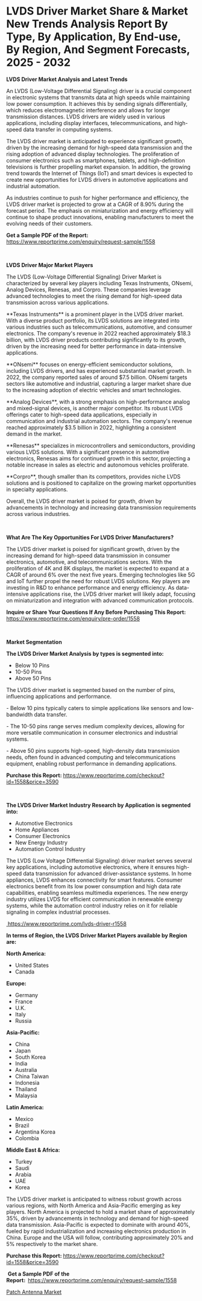 <p><h1>LVDS Driver Market Share & Market New Trends Analysis Report By Type, By Application, By End-use, By Region, And Segment Forecasts, 2025 - 2032</h1></p><p><strong>LVDS Driver Market Analysis and Latest Trends</strong></p>
<p><p>An LVDS (Low-Voltage Differential Signaling) driver is a crucial component in electronic systems that transmits data at high speeds while maintaining low power consumption. It achieves this by sending signals differentially, which reduces electromagnetic interference and allows for longer transmission distances. LVDS drivers are widely used in various applications, including display interfaces, telecommunications, and high-speed data transfer in computing systems.</p><p>The LVDS driver market is anticipated to experience significant growth, driven by the increasing demand for high-speed data transmission and the rising adoption of advanced display technologies. The proliferation of consumer electronics such as smartphones, tablets, and high-definition televisions is further propelling market expansion. In addition, the growing trend towards the Internet of Things (IoT) and smart devices is expected to create new opportunities for LVDS drivers in automotive applications and industrial automation.</p><p>As industries continue to push for higher performance and efficiency, the LVDS driver market is projected to grow at a CAGR of 8.90% during the forecast period. The emphasis on miniaturization and energy efficiency will continue to shape product innovations, enabling manufacturers to meet the evolving needs of their customers.</p></p>
<p><strong>Get a Sample PDF of the Report:&nbsp;</strong> <a href="https://www.reportprime.com/enquiry/request-sample/1558?utm_campaign=2820&utm_medium=2&utm_source=Github&utm_content=ia&utm_term=18032025&utm_id=lvds-driver">https://www.reportprime.com/enquiry/request-sample/1558</a></p>
<p>&nbsp;</p>
<p><strong>LVDS Driver Major Market Players</strong></p>
<p><p>The LVDS (Low-Voltage Differential Signaling) Driver Market is characterized by several key players including Texas Instruments, ONsemi, Analog Devices, Renesas, and Corpro. These companies leverage advanced technologies to meet the rising demand for high-speed data transmission across various applications.</p><p>**Texas Instruments** is a prominent player in the LVDS driver market. With a diverse product portfolio, its LVDS solutions are integrated into various industries such as telecommunications, automotive, and consumer electronics. The company's revenue in 2022 reached approximately $18.3 billion, with LVDS driver products contributing significantly to its growth, driven by the increasing need for better performance in data-intensive applications.</p><p>**ONsemi** focuses on energy-efficient semiconductor solutions, including LVDS drivers, and has experienced substantial market growth. In 2022, the company reported sales of around $7.5 billion. ONsemi targets sectors like automotive and industrial, capturing a larger market share due to the increasing adoption of electric vehicles and smart technologies.</p><p>**Analog Devices**, with a strong emphasis on high-performance analog and mixed-signal devices, is another major competitor. Its robust LVDS offerings cater to high-speed data applications, especially in communication and industrial automation sectors. The company's revenue reached approximately $3.5 billion in 2022, highlighting a consistent demand in the market.</p><p>**Renesas** specializes in microcontrollers and semiconductors, providing various LVDS solutions. With a significant presence in automotive electronics, Renesas aims for continued growth in this sector, projecting a notable increase in sales as electric and autonomous vehicles proliferate.</p><p>**Corpro**, though smaller than its competitors, provides niche LVDS solutions and is positioned to capitalize on the growing market opportunities in specialty applications. </p><p>Overall, the LVDS driver market is poised for growth, driven by advancements in technology and increasing data transmission requirements across various industries.</p></p>
<p>&nbsp;</p>
<p><strong>What Are The Key Opportunities For LVDS Driver Manufacturers?</strong></p>
<p><p>The LVDS driver market is poised for significant growth, driven by the increasing demand for high-speed data transmission in consumer electronics, automotive, and telecommunications sectors. With the proliferation of 4K and 8K displays, the market is expected to expand at a CAGR of around 6% over the next five years. Emerging technologies like 5G and IoT further propel the need for robust LVDS solutions. Key players are investing in R&D to enhance performance and energy efficiency. As data-intensive applications rise, the LVDS driver market will likely adapt, focusing on miniaturization and integration with advanced communication protocols.</p></p>
<p><strong>Inquire or Share Your Questions If Any Before Purchasing This Report:</strong> <a href="https://www.reportprime.com/enquiry/pre-order/1558?utm_campaign=2820&utm_medium=2&utm_source=Github&utm_content=ia&utm_term=18032025&utm_id=lvds-driver">https://www.reportprime.com/enquiry/pre-order/1558</a></p>
<p>&nbsp;</p>
<p><strong>Market Segmentation</strong></p>
<p><strong>The LVDS Driver Market Analysis by types is segmented into:</strong></p>
<p><ul><li>Below 10 Pins</li><li>10-50 Pins</li><li>Above 50 Pins</li></ul></p>
<p><p>The LVDS driver market is segmented based on the number of pins, influencing applications and performance. </p><p>- Below 10 pins typically caters to simple applications like sensors and low-bandwidth data transfer. </p><p>- The 10-50 pins range serves medium complexity devices, allowing for more versatile communication in consumer electronics and industrial systems. </p><p>- Above 50 pins supports high-speed, high-density data transmission needs, often found in advanced computing and telecommunications equipment, enabling robust performance in demanding applications.</p></p>
<p><strong>Purchase this Report:&nbsp;</strong><a href="https://www.reportprime.com/checkout?id=1558&price=3590&utm_campaign=2820&utm_medium=2&utm_source=Github&utm_content=ia&utm_term=18032025&utm_id=lvds-driver">https://www.reportprime.com/checkout?id=1558&price=3590</a></p>
<p>&nbsp;</p>
<p><strong>The LVDS Driver Market Industry Research by Application is segmented into:</strong></p>
<p><ul><li>Automotive Electronics</li><li>Home Appliances</li><li>Consumer Electronics</li><li>New Energy Industry</li><li>Automation Control Industry</li></ul></p>
<p><p>The LVDS (Low Voltage Differential Signaling) driver market serves several key applications, including automotive electronics, where it ensures high-speed data transmission for advanced driver-assistance systems. In home appliances, LVDS enhances connectivity for smart features. Consumer electronics benefit from its low power consumption and high data rate capabilities, enabling seamless multimedia experiences. The new energy industry utilizes LVDS for efficient communication in renewable energy systems, while the automation control industry relies on it for reliable signaling in complex industrial processes.</p></p>
<p><a href="https://www.reportprime.com/lvds-driver-r1558?utm_campaign=2820&utm_medium=2&utm_source=Github&utm_content=ia&utm_term=18032025&utm_id=lvds-driver">&nbsp;https://www.reportprime.com/lvds-driver-r1558</a></p>
<p><strong>In terms of Region, the LVDS Driver Market Players available by Region are:</strong></p>
<p>
    <p> <strong> North America: </strong>
        <ul>
            <li>United States</li>
            <li>Canada</li>
        </ul>
        </p> 
    <p> <strong> Europe: </strong>
        <ul>
            <li>Germany</li>
            <li>France</li>
            <li>U.K.</li>
            <li>Italy</li>
            <li>Russia</li>
        </ul>
        </p> 
    <p> <strong> Asia-Pacific: </strong>
        <ul>
            <li>China</li>
            <li>Japan</li>
            <li>South Korea</li>
            <li>India</li>
            <li>Australia</li>
            <li>China Taiwan</li>
            <li>Indonesia</li>
            <li>Thailand</li>
            <li>Malaysia</li>
        </ul>
        </p> 
    <p> <strong> Latin America: </strong>
        <ul>
            <li>Mexico</li>
            <li>Brazil</li>
            <li>Argentina Korea</li>
            <li>Colombia</li>
        </ul>
        </p> 
    <p> <strong> Middle East & Africa: </strong>
        <ul>
            <li>Turkey</li>
            <li>Saudi</li>
            <li>Arabia</li>
            <li>UAE</li>
            <li>Korea</li>
        </ul>
    </p>
    </p>
<p><p>The LVDS driver market is anticipated to witness robust growth across various regions, with North America and Asia-Pacific emerging as key players. North America is projected to hold a market share of approximately 35%, driven by advancements in technology and demand for high-speed data transmission. Asia-Pacific is expected to dominate with around 40%, fueled by rapid industrialization and increasing electronics production in China. Europe and the USA will follow, contributing approximately 20% and 5% respectively to the market share.</p></p>
<p><strong>Purchase this Report: </strong><a href="https://www.reportprime.com/checkout?id=1558&price=3590&utm_campaign=2820&utm_medium=2&utm_source=Github&utm_content=ia&utm_term=18032025&utm_id=lvds-driver">https://www.reportprime.com/checkout?id=1558&price=3590</a></p>
<p>&nbsp;<strong>Get a Sample PDF of the Report:&nbsp;&nbsp;</strong><a href="https://www.reportprime.com/enquiry/request-sample/1558?utm_campaign=2820&utm_medium=2&utm_source=Github&utm_content=ia&utm_term=18032025&utm_id=lvds-driver">https://www.reportprime.com/enquiry/request-sample/1558</a></p>
<p><strong></strong></p>
<p><p><a href="https://github.com/totrisammir/Market-Research-Report-List-1/blob/main/patch-antenna-market.md?utm_campaign=2820&utm_medium=2&utm_source=Github&utm_content=ia&utm_term=18032025&utm_id=lvds-driver">Patch Antenna Market</a></p></p>